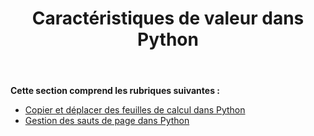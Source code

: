 ﻿---
title: Caractéristiques de valeur dans Python
type: docs
weight: 40
url: /fr/java/value-features-in-python/
---
**Cette section comprend les rubriques suivantes :** 
- [Copier et déplacer des feuilles de calcul dans Python](/cells/fr/java/copying-and-moving-worksheets-in-python/)
- [Gestion des sauts de page dans Python](/cells/fr/java/managing-page-breaks-in-python/)
